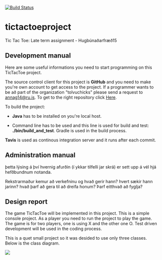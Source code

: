 [![Build Status](https://travis-ci.org/tolvuchicks/tictactoeproject.png)](https://travis-ci.org/tolvuchicks/tictactoeproject)

# tictactoeproject
Tic Tac Toe: Late term assignment - Hugbúnaðarfræð15

## Development manual

Here are some useful informations you need to start programming on this TicTacToe project.

The source control client for this project is **GitHub** and you need to make you're own account to get access to the project. If a programmer wants to be að part of the organization "tolvuchicks" please send a request to annag14@ru.is. To get to the right repository click [Here](https://github.com/tolvuchicks/tictactoeproject). 

To build the project:  
  
* **Java** has to be installed on you're local host.  

* Command line has to be used and this line is used for build and test: **./bin/build\_and_test**. Gradle is used in the build process.

**Tavis** is used as continous integration server and it runs after each commit. 


## Administration manual
þetta lýsing á því hvernig afurðin (í ykkar tilfelli jar skrá) er sett upp á vél hjá hefðbundnum notanda.

Rekstrarmaður kemur að verkefninu og hvað gerir hann? hvert sækir hann jarinn? hvað þarf að gera til að dreifa honum? Þarf eitthvað að fyglja?

## Design report
The game TicTacToe will be implemented in this project. This is a simple console project. As a player you need to run the project to play the game. The game is for two players, one is using X and the other one O. Test driven development will be used in the coding process.

This is a quet small project so it was desided to use only three classes. Below is the class diagram. 

![](http://i66.tinypic.com/35i88w1.png)
